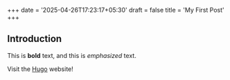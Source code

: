 +++
date = '2025-04-26T17:23:17+05:30'
draft = false
title = 'My First Post'
+++

## Introduction

This is **bold** text, and this is *emphasized* text.

Visit the [Hugo](https://gohugo.io) website!